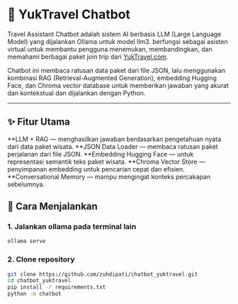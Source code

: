 # 🧭 YukTravel Chatbot

Travel Assistant Chatbot adalah sistem AI berbasis LLM (Large Language Model) yang  dijalankan Ollama untuk model llm3. berfungsi sebagai asisten virtual untuk membantu pengguna menemukan, membandingkan, dan memahami berbagai paket join trip dari [YukTravel.com](https://www.yuktravel.com/).

Chatbot ini membaca ratusan data paket dari file JSON, lalu menggunakan kombinasi RAG (Retrieval-Augmented Generation), embedding Hugging Face, dan Chroma vector database untuk memberikan jawaban yang akurat dan kontekstual dan dijalankan dengan Python.

---

## ✨ Fitur Utama

**LLM + RAG — menghasilkan jawaban berdasarkan pengetahuan nyata dari data paket wisata.
**JSON Data Loader — membaca ratusan paket perjalanan dari file JSON.
**Embedding Hugging Face — untuk representasi semantik teks paket wisata.
**Chroma Vector Store — penyimpanan embedding untuk pencarian cepat dan efisien.
**Conversational Memory — mampu mengingat konteks percakapan sebelumnya.

## 🚀 Cara Menjalankan

### 1. Jalankan ollama pada terminal lain
```bash
ollama serve
```

### 2. Clone repository
```bash
git clone https://github.com/zuhdipati/chatbot_yuktravel.git
cd chatbot_yuktravel
pip install -r requirements.txt
python -m chatbot

